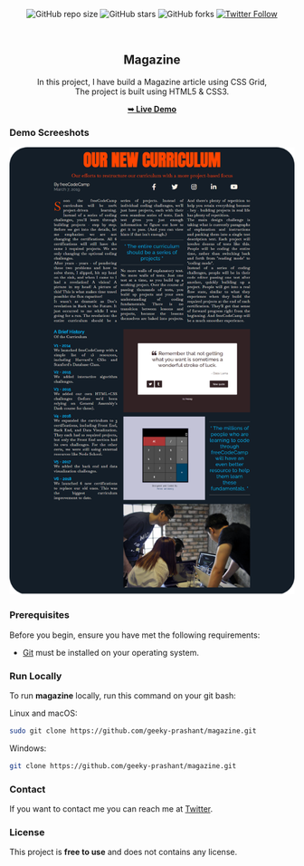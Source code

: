 <div align="center">
  
  ![GitHub repo size](https://img.shields.io/github/repo-size/geeky-prashant/magazine)
  ![GitHub stars](https://img.shields.io/github/stars/geeky-prashant/magazine?style=social)
  ![GitHub forks](https://img.shields.io/github/forks/geeky-prashant/magazine?style=social)
  [![Twitter Follow](https://img.shields.io/twitter/follow/geekyprashant?style=social)](https://twitter.com/intent/follow?screen_name=geekyprashant)
 
  <br />

  <h2 align="center">Magazine</h2>
In this project, I have build a Magazine article using CSS Grid, <br />The project is built using HTML5 & CSS3.

  <a href="https://geeky-prashant.github.io/magazine/"><strong>➥ Live Demo</strong></a>

</div>

### Demo Screeshots

![Magazine Desktop Demo](./readme-images/Magazine.png "Desktop Demo")

### Prerequisites

Before you begin, ensure you have met the following requirements:

* [Git](https://git-scm.com/downloads "Download Git") must be installed on your operating system.

### Run Locally

To run **magazine** locally, run this command on your git bash:

Linux and macOS:

```bash
sudo git clone https://github.com/geeky-prashant/magazine.git
```

Windows:

```bash
git clone https://github.com/geeky-prashant/magazine.git
```

### Contact

If you want to contact me you can reach me at [Twitter](https://www.twitter.com/geekyprashant).

### License

This project is **free to use** and does not contains any license.

